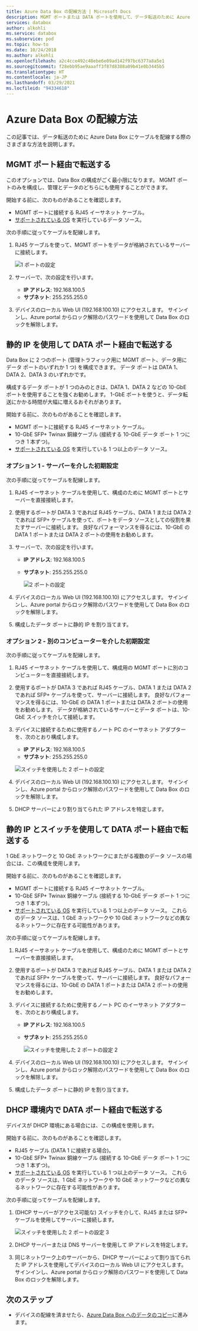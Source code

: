 ```yaml
---
title: Azure Data Box の配線方法 | Microsoft Docs
description: MGMT ポートまたは DATA ポートを使用して、データ転送のために Azure Data Box にケーブルを接続するさまざまな方法について説明します。
services: databox
author: alkohli
ms.service: databox
ms.subservice: pod
ms.topic: how-to
ms.date: 10/24/2018
ms.author: alkohli
ms.openlocfilehash: a2c4cce492c48ebe6e09ad142f97bc6377a8a5e1
ms.sourcegitcommit: f28ebb95ae9aaaff3f87d8388a09b41e0b3445b5
ms.translationtype: HT
ms.contentlocale: ja-JP
ms.lasthandoff: 03/29/2021
ms.locfileid: "94334618"
---
```

# <a name="cabling-options-for-your-azure-data-box"></a>Azure Data Box の配線方法

この記事では、データ転送のために Azure Data Box にケーブルを配線する際のさまざまな方法を説明します。

## <a name="transfer-via-mgmt-port"></a>MGMT ポート経由で転送する

このオプションでは、Data Box の構成がごく最小限になります。 MGMT ポートのみを構成し、管理とデータのどちらにも使用することができます。

開始する前に、次のものがあることを確認します。

- MGMT ポートに接続する RJ45 イーサネット ケーブル。
- [サポートされている OS](data-box-system-requirements.md#supported-operating-systems-for-clients) を実行しているデータ ソース。

次の手順に従ってケーブルを配線します。

1. RJ45 ケーブルを使って、MGMT ポートをデータが格納されているサーバーに接続します。

    ![1 ポートの設定](media/data-box-cable-options/cabling-mgmt-only.png)

2. サーバーで、次の設定を行います。

    - **IP アドレス**: 192.168.100.5
    - **サブネット**: 255.255.255.0

3. デバイスのローカル Web UI (192.168.100.10) にアクセスします。 サインインし、Azure portal からロック解除のパスワードを使用して Data Box のロックを解除します。


## <a name="transfer-via-data-port-with-static-ips"></a>静的 IP を使用して DATA ポート経由で転送する

Data Box に 2 つのポート (管理トラフィック用に MGMT ポート、データ用にデータ ポートのいずれか 1 つ) を構成できます。 データ ポートは DATA 1、DATA 2、DATA 3 のいずれかです。

構成するデータ ポートが 1 つのみのときは、DATA 1、DATA 2 などの 10-GbE ポートを使用することを強くお勧めします。 1-GbE ポートを使うと、データ転送にかかる時間が大幅に増えるおそれがあります。

開始する前に、次のものがあることを確認します。

- MGMT ポートに接続する RJ45 イーサネット ケーブル。
- 10-GbE SFP+ Twinax 銅線ケーブル (接続する 10-GbE データ ポート 1 つにつき 1 本ずつ)。
- [サポートされている OS](data-box-system-requirements.md#supported-operating-systems-for-clients) を実行している 1 つ以上のデータ ソース。

### <a name="option-1---initial-setup-via-server"></a>オプション 1 - サーバーを介した初期設定

次の手順に従ってケーブルを配線します。

1. RJ45 イーサネット ケーブルを使用して、構成のために MGMT ポートとサーバーを直接接続します。
2. 使用するポートが DATA 3 であれば RJ45 ケーブル、DATA 1 または DATA 2 であれば SFP+ ケーブルを使って、ポートをデータ ソースとしての役割を果たすサーバーに接続します。 良好なパフォーマンスを得るには、10-GbE の DATA 1 ポートまたは DATA 2 ポートの使用をお勧めします。
3. サーバーで、次の設定を行います。

   - **IP アドレス**: 192.168.100.5
   - **サブネット**: 255.255.255.0

     ![2 ポートの設定](media/data-box-cable-options/cabling-2-port-setup.png)

3. デバイスのローカル Web UI (192.168.100.10) にアクセスします。 サインインし、Azure portal からロック解除のパスワードを使用して Data Box のロックを解除します。
4. 構成したデータ ポートに静的 IP を割り当てます。

### <a name="option-2---initial-setup-via-separate-computer"></a>オプション 2 - 別のコンピューターを介した初期設定

次の手順に従ってケーブルを配線します。

1. RJ45 イーサネット ケーブルを使用して、構成用の MGMT ポートに別のコンピューターを直接接続します。
2. 使用するポートが DATA 3 であれば RJ45 ケーブル、DATA 1 または DATA 2 であれば SFP+ ケーブルを使って、サーバーに接続します。 良好なパフォーマンスを得るには、10-GbE の DATA 1 ポートまたは DATA 2 ポートの使用をお勧めします。 データが格納されているサーバーとデータ ポートは、10-GbE スイッチを介して接続します。
3. デバイスに接続するために使用するノート PC のイーサネット アダプターを、次のとおり構成します。

   - **IP アドレス**: 192.168.100.5
   - **サブネット**: 255.255.255.0
  
   ![スイッチを使用した 2 ポートの設定](media/data-box-cable-options/cabling-with-static-ip.png)

3. デバイスのローカル Web UI (192.168.100.10) にアクセスします。 サインインし、Azure portal からロック解除のパスワードを使用して Data Box のロックを解除します。
4. DHCP サーバーにより割り当てられた IP アドレスを特定します。

## <a name="transfer-via-data-port-with-static-ips-using-a-switch"></a>静的 IP とスイッチを使用して DATA ポート経由で転送する 

1 GbE ネットワークと 10 GbE ネットワークにまたがる複数のデータ ソースの場合には、この構成を使用します。

開始する前に、次のものがあることを確認します。

- MGMT ポートに接続する RJ45 イーサネット ケーブル。
- 10-GbE SFP+ Twinax 銅線ケーブル (接続する 10-GbE データ ポート 1 つにつき 1 本ずつ)。
- [サポートされている OS](data-box-system-requirements.md#supported-operating-systems-for-clients) を実行している 1 つ以上のデータ ソース。 これらのデータ ソースは、1 GbE ネットワークや 10 GbE ネットワークなどの異なるネットワークに存在する可能性があります。

次の手順に従ってケーブルを配線します。

1. RJ45 イーサネット ケーブルを使用して、構成のために MGMT ポートとサーバーを直接接続します。
2. 使用するポートが DATA 3 であれば RJ45 ケーブル、DATA 1 または DATA 2 であれば SFP+ ケーブルを使って、サーバーに接続します。 良好なパフォーマンスを得るには、10-GbE の DATA 1 ポートまたは DATA 2 ポートの使用をお勧めします。
3. デバイスに接続するために使用するノート PC のイーサネット アダプターを、次のとおり構成します。

   - **IP アドレス**: 192.168.100.5
   - **サブネット**: 255.255.255.0

     ![スイッチを使用した 2 ポートの設定 2](media/data-box-cable-options/cabling-with-switch-static-ip.png)

3. デバイスのローカル Web UI (192.168.100.10) にアクセスします。 サインインし、Azure portal からロック解除のパスワードを使用して Data Box のロックを解除します。
4. 構成したデータ ポートに静的 IP を割り当てます。


## <a name="transfer-via-data-port-in-a-dhcp-environment"></a>DHCP 環境内で DATA ポート経由で転送する

デバイスが DHCP 環境にある場合には、この構成を使用します。

開始する前に、次のものがあることを確認します。

- RJ45 ケーブル (DATA 1 に接続する場合)。
- 10-GbE SFP+ Twinax 銅線ケーブル (接続する 10-GbE データ ポート 1 つにつき 1 本ずつ)。
- [サポートされている OS](data-box-system-requirements.md#supported-operating-systems-for-clients) を実行している 1 つ以上のデータ ソース。 これらのデータ ソースは、1 GbE ネットワークや 10 GbE ネットワークなどの異なるネットワークに存在する可能性があります。

次の手順に従ってケーブルを配線します。

1. (DHCP サーバーがアクセス可能な) スイッチを介して、RJ45 または SFP+ ケーブルを使用してサーバーに接続します。

    ![スイッチを使用した 2 ポートの設定 3](media/data-box-cable-options/cabling-dhcp-data-only.png)

2. DHCP サーバーまたは DNS サーバーを使用して IP アドレスを特定します。
3. 同じネットワーク上のサーバーから、DHCP サーバーによって割り当てられた IP アドレスを使用してデバイスのローカル Web UI にアクセスします。 サインインし、Azure portal からロック解除のパスワードを使用して Data Box のロックを解除します。

## <a name="next-steps"></a>次のステップ

- デバイスの配線を済ませたら、[Azure Data Box へのデータのコピー](data-box-deploy-copy-data.md)に進みます。
